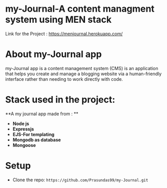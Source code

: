 # my-Journal-A content managment system using MEN stack

Link for the Project : https://menjournal.herokuapp.com/


	
# About my-Journal app
 my-Journal app is a content management system (CMS) is an application that helps you create and manage a blogging website via a 
 human-friendly interface rather than needing to work directly with code.



# Stack used in the project:

**A my journal app made from : **
 * **Node js**
 * **Expressjs**
 * **EJS-For templating**
 * **Mongodb as database**
 * **Mongoose**		


# Setup

- Clone the repo: `https://github.com/Prasundas99/my-Journal.git`
